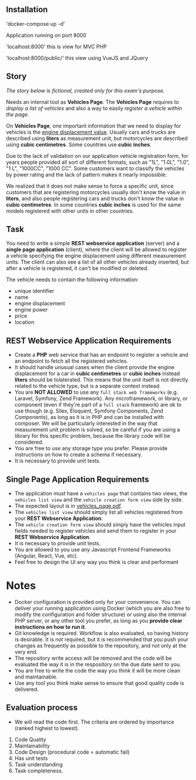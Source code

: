 ## Installation

'docker-compose up -d'

Application running on port 8000

'localhost:8000' this is view for MVC PHP

'localhost:8000/public/' this view using VueJS and JQuery


## Story

*The story below is fictional, created only for this exam's purpose.*

Needs an internal tool as **Vehicles Page**. The **Vehicles Page** requires to _display a list of vehicles_ and also a way to easily _register a vehicle within the page_.

On **Vehicles Page**, one important information that we need to display for vehicles is the [engine displacement value](https://en.wikipedia.org/wiki/Engine_displacement). Usually cars and trucks are described using **liters** as measurement unit, but motorcycles are described using **cubic centimetres**. Some countries use **cubic inches**.

Due to the lack of validation on our application vehicle registration form, for years people provided all sort of different formats, such as "1L", "1.0L", "1.0", "1 L", "1000CC", "1000 CC". Some customers want to classify the vehicles by power rating and the lack of pattern makes it nearly impossible.

We realized that it does not make sense to force a specific unit, since customers that are registering motorcycles usually don't know the value in **liters**, and also people registering cars and trucks don't know the value in **cubic centimetres**. In some countries **cubic inches** is used for the same models registered with other units in other countries.

## Task

You need to write a simple **REST webservice application** (server) and a **single page application** (client), where the client will be allowed to register a vehicle specifying the engine displacement using different measurement units. The client can also see a list of all other vehicles already inserted, but after a vehicle is registered, it can't be modified or deleted.

The vehicle needs to contain the following information:
 - unique identifier
 - name
 - engine displacement
 - engine power
 - price
 - location

## REST Webservice Application Requirements
 - Create a **PHP** web service that has an endpoint to register a vehicle and an endpoint to fetch all the registered vehicles.
 - It should handle unusual cases when the client provide the engine displacement for a car in **cubic centimetres** or **cubic inches** instead **liters** should be tolaterated. This means that the unit itself is not directly related to the vehicle type, but is a separate context instead.
 - You are **NOT ALLOWED** to use any `full stack web frameworks` (e.g. Laravel, Symfony, Zend Framework). Any microframework, or library, or component (even if they're part of a `full stack` framework) are ok to use though (e.g. Silex, Eloquent, Symfony Components, Zend Components), as long as it is in PHP and can be installed with composer. We will be particularly interested in the way that measurement unit problem is solved, so be careful if you are using a library for this specific problem, because the library code will be considered.
 - You are free to use any storage type you prefer. Please provide instructions on how to create a schema if necessary.
 - It is necessary to provide unit tests.

## Single Page Application Requirements
 - The application must have a `vehicles page` that contains two views, the `vehicles list view` and the `vehicle creation form view` side by side.
 - The expected layout is in [vehicles_page.pdf](vehicles_page.pdf).
 - The `vehicles list view` should simply list all vehicles registered from your **REST Webservice Application**.
 - The `vehicle creation form view` should simply have the vehicles input fields needed to register vehicles and send them to register in your **REST Webservice Application**.
 - It is necessary to provide unit tests.
 - You are allowed to you use any Javascript Frontend Frameworks (Angular, React, Vue, etc).
 - Feel free to design the UI any way you think is clear and performant

# Notes
 - Docker configuration is provided only for your convenience. You can deliver your running application using Docker (which you are also free to modify the configuration and folder structure) or using also the internal PHP server, or any other tool you prefer, as long as you **provide clear instructions on how to run it**.
 - Git knowledge is required. Workflow is also evaluated, so having history is desirable. It is not required, but it is recommended that you push your changes as frequently as possible to the repository, and not only at the very end.
 - The repository write access will be removed and the code will be evaluated the way it is in the respository on the due date sent to you.
 - You are free to write the code the way you think it will be more clean and maintainable.
 - Use any tool you think make sense to ensure that good quality code is delivered.

## Evaluation process
 - We will read the code first. The criteria are ordered by importance (ranked highest to lowest).
  1. Code Quality
  2. Maintainability
  3. Code Design (procedural code = automatic fail)
  4. Has unit tests
  5. Task understanding
  6. Task completeness.
